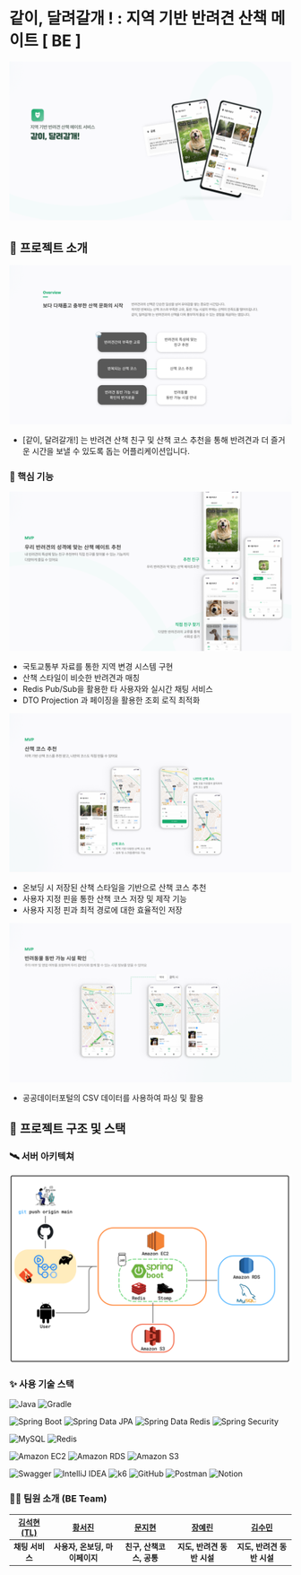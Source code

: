 # 같이, 달려갈개 ! : 지역 기반 반려견 산책 메이트 [ BE ]

![1.png](./assets/project/1.png)

## 🚀 프로젝트 소개

![2.png](./assets/project/2.png)

- [같이, 달려갈개!] 는 반려견 산책 친구 및 산책 코스 추천을 통해 반려견과 더 즐거운 시간을 보낼 수 있도록 돕는 어플리케이션입니다.

### 🌟 핵심 기능

![3.png](./assets/project/3.png)

- 국토교통부 자료를 통한 지역 변경 시스템 구현
- 산책 스타일이 비슷한 반려견과 매칭
- Redis Pub/Sub을 활용한 타 사용자와 실시간 채팅 서비스
- DTO Projection 과 페이징을 활용한 조회 로직 최적화

![4.png](./assets/project/4.png)

- 온보딩 시 저장된 산책 스타일을 기반으로 산책 코스 추천
- 사용자 지정 핀을 통한 산책 코스 저장 및 제작 기능
- 사용자 지정 핀과 최적 경로에 대한 효율적인 저장

![5.png](./assets/project/5.png)

- 공공데이터포털의 CSV 데이터를 사용하여 파싱 및 활용

## 🧱 프로젝트 구조 및 스택

### 🛰️ 서버 아키텍쳐

![architecture.png](./assets/project/architecture.png)

### ✨ 사용 기술 스택

![Java](https://img.shields.io/badge/Java-007396?style=for-the-badge&logo=openjdk&logoColor=white)
![Gradle](https://img.shields.io/badge/Gradle-02303A?style=for-the-badge&logo=gradle&logoColor=white)

![Spring Boot](https://img.shields.io/badge/Spring%20Boot-6DB33F?style=for-the-badge&logo=spring-boot&logoColor=white)
![Spring Data JPA](https://img.shields.io/badge/Spring%20Data%20JPA-6DB33F?style=for-the-badge&logo=spring&logoColor=white)
![Spring Data Redis](https://img.shields.io/badge/Spring%20Data%20Redis-6DB33F?style=for-the-badge&logo=spring&logoColor=white)
![Spring Security](https://img.shields.io/badge/Spring%20Security-6DB33F?style=for-the-badge&logo=spring-security&logoColor=white)

![MySQL](https://img.shields.io/badge/MySQL-4479A1?style=for-the-badge&logo=mysql&logoColor=white)
![Redis](https://img.shields.io/badge/Redis-DC382D?style=for-the-badge&logo=redis&logoColor=white)

![Amazon EC2](https://img.shields.io/badge/Amazon%20EC2-FF9900?style=for-the-badge&logo=amazon-ec2&logoColor=white)
![Amazon RDS](https://img.shields.io/badge/Amazon%20RDS-527FFF?style=for-the-badge&logo=amazon-rds&logoColor=white)
![Amazon S3](https://img.shields.io/badge/Amazon%20S3-569A31?style=for-the-badge&logo=amazon-s3&logoColor=white)

![Swagger](https://img.shields.io/badge/Swagger-85EA2D?style=for-the-badge&logo=swagger&logoColor=black)
![IntelliJ IDEA](https://img.shields.io/badge/IntelliJ%20IDEA-000000?style=for-the-badge&logo=intellij-idea&logoColor=white)
![k6](https://img.shields.io/badge/k6-8C59C3?style=for-the-badge&logo=k6&logoColor=white)
![GitHub](https://img.shields.io/badge/GitHub-181717?style=for-the-badge&logo=github&logoColor=white)
![Postman](https://img.shields.io/badge/Postman-FF6C37?style=for-the-badge&logo=postman&logoColor=white)
![Notion](https://img.shields.io/badge/Notion-000000?style=for-the-badge&logo=notion&logoColor=white)

### 🧑‍💻 팀원 소개 (BE Team)

| [김석현 (TL)](https://github.com/jijysun) | [황서진](https://github.com/HwangSeo) | [문지현](https://github.com/dxxrjh) | [장예린](https://github.com/yelin1197) | [김수민](https://github.com/sooominie) |
|:--------------------------------------:|:----------------------------------:|:--------------------------------:|:-----------------------------------:|:-----------------------------------:|
|               **채팅 서비스**               |        **사용자, 온보딩, 마이페이지**         |         **친구, 산책코스, 공통**         |          **지도, 반려견 동반 시설**          |          **지도, 반려견 동반 시설**          |